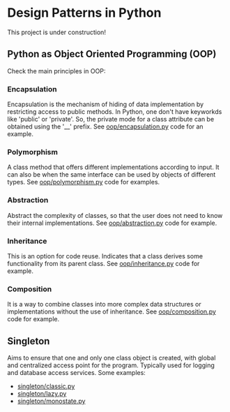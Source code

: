 # Design Patterns in Python
This project is under construction! 

## Python as Object Oriented Programming (OOP)
Check the main principles in OOP:

### Encapsulation
Encapsulation is the mechanism of hiding of data implementation by restricting access to public methods. In Python, 
one don't have keyworkds like 'public' or 'private'. So, the private mode for a class attribute can be obtained using
the '__' prefix. 
See [oop/encapsulation.py](https://github.com/victorouttes/python-design-patterns/blob/master/oop/abstraction.py) 
code for an example.

### Polymorphism
A class method that offers different implementations according to input. It can also be when the same interface 
can be used by objects of different types. 
See [oop/polymorphism.py](https://github.com/victorouttes/python-design-patterns/blob/master/oop/polymorphism.py) 
code for examples.

### Abstraction
Abstract the complexity of classes, so that the user does not need to know their internal implementations.
See [oop/abstraction.py](https://github.com/victorouttes/python-design-patterns/blob/master/oop/abstraction.py) 
code for example.

### Inheritance
This is an option for code reuse. Indicates that a class derives some functionality from its parent class.
See [oop/inheritance.py](https://github.com/victorouttes/python-design-patterns/blob/master/oop/inheritance.py) 
code for example.

### Composition
It is a way to combine classes into more complex data structures or implementations without the use of inheritance.
See [oop/composition.py](https://github.com/victorouttes/python-design-patterns/blob/master/oop/composition.py) 
code for example.

## Singleton
Aims to ensure that one and only one class object is created, with global and centralized access point for the
program. Typically used for logging and database access services. Some examples:

* [singleton/classic.py](https://github.com/victorouttes/python-design-patterns/blob/master/singleton/classic.py)
* [singleton/lazy.py](https://github.com/victorouttes/python-design-patterns/blob/master/singleton/lazy.py)
* [singleton/monostate.py](https://github.com/victorouttes/python-design-patterns/blob/master/singleton/monostate.py)